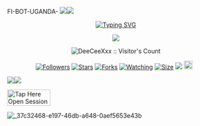 FI-BOT-UGANDA- 
   <a><img src='https://i.imgur.com/LyHic3i.gif'/></a><a><img src='https://i.imgur.com/LyHic3i.gif'/></a>
<p align="center">
<p align="center">
  <a href="https://git.io/typing-svg"><img src="https://readme-typing-svg.demolab.com?font=EB+Garamond&weight=800&size=28&duration=4000&pause=1000&random=false&width=435&lines=+•★⃝ FI_+BOT-+UGANDA★⃝•;MULTI-DEVICE+WHATSAPP+BOT;DEVELOPED+BY+DON+HACKER;RELEASED+DATE+30%2F6%2F2024." alt="Typing SVG" /></a>
 </p>
<p align="center">
<img src="https://telegra.ph/file/abcd337f2ec7213b21f56.jpg"/> 
<p align="center"><img src="https://profile-counter.glitch.me/{Noolayko}/count.svg" alt="DeeCeeXxx :: Visitor's Count" /></p>
<p align="center">
<a href="https://github.com/Noolayko/followers"><img title="Followers" src="https://img.shields.io/github/followers/Noolayko?color=red&style=flat-square"></a>
<a href="https://github.com/Noolayko/FI-BOT-UGANDA-/stargazers/"><img title="Stars" src="https://img.shields.io/github/stars/Noolayko/FI-BOT-UGANDA-?color=blue&style=flat-square"></a>
<a href="https://github.com/Noolayko/FI-BOT-UGANDA-/network/members"><img title="Forks" src="https://img.shields.io/github/forks/Noolayko/FI-BOT-UGANDA-?color=red&style=flat-square"></a>
<a href="https://github.com/Noolayko/FI-BOT-UGANDA--Md/watchers"><img title="Watching" src="https://img.shields.io/github/watchers/Noolayko/FI-BOT-UGANDA-?label=Watchers&color=blue&style=flat-square"></a>
<a href="https://github.com/Noolayko/FI-BOT-UGANDA-/"><img title="Size" src="https://img.shields.io/github/repo-size/DeeCeeXxx/Queen_Anita-V2?style=flat-square&color=green"></a>
<a href="https://hits.seeyoufarm.com"><img src="https://hits.seeyoufarm.com/api/count/incr/badge.svg?url=https%3A%2F%2Fgithub.com%2FNoolayko%2FFI-BOT-UGANDAMd&count_bg=%2379C83D&title_bg=%23555555&icon=probot.svg&icon_color=%2300FF6D&title=hits&edge_flat=false"/></a>
<a href="https://github.com/Noolayko/FI-BOT-UGANDA-/graphs/commit-activity"><img height="20" src="https://img.shields.io/badge/Maintained%3F-yes-green.svg"></a>&nbsp;&nbsp;
</p>
<p align='center'>
    </p>
<a><img src='https://i.imgur.com/LyHic3i.gif'/></a><a><img src='https://i.imgur.com/LyHic3i.gif'/></a>
<p align="center
   
<a href="https://don-bots-session.onrender.com/pair"><img title="Tap Here Open Session Site" src="https://img.shields.io/badge/PAIRING CODE-h?color=red&style=for-the-badge&logo=msi" width="100" height="38.45"/></a></p>




![_37c32468-e197-46db-a648-0aef5653e43b](https://github.com/user-attachments/assets/04ec512f-aabf-4f9e-883c-3b435aa2237d)
